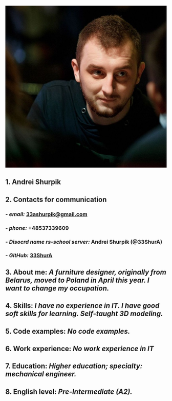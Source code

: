 ![](https://github.com/33ShurA/rsschool-cv/blob/rsschool-cv-html/img/profileFoto.png)
## **1. Andrei Shurpik**
## **2. Contacts for communication**
###   - *email:* **33ashurpik@gmail.com**
###   - *phone:* **+48537339609**
###   - *Disocrd name rs-school server:* **Andrei Shurpik (@33ShurA)**
###   - *GitHub:* **[33ShurA](https://github.com/33ShurA)**
## **3. About me:** *A furniture designer, originally from Belarus, moved to Poland in April this year. I want to change my occupation.*
## **4. Skills:** *I have no experience in IT. I have good soft skills for learning. Self-taught 3D modeling.*
## **5. Code examples:** *No code examples.*
## **6. Work experience:** *No work experience in IT*
## **7. Education:** *Higher education; specialty: mechanical engineer.*
## **8. English level:** *Pre-Intermediate (A2).*